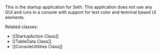 This is the startup application for Seth. This application does not use any GUI and runs in a console with support for text color and temrinal based UI elements.

Related classes:
- [[StartupAction Class]]
- [[TableData Class]]
- [[ConsoleUtilities Class]]